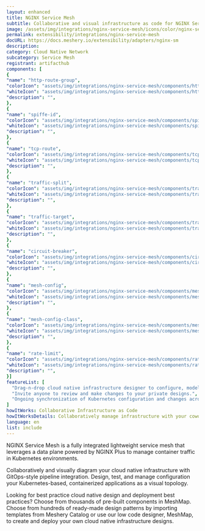 ```yaml
---
layout: enhanced
title: NGINX Service Mesh
subtitle: Collaborative and visual infrastructure as code for NGINX Service Mesh
image: /assets/img/integrations/nginx-service-mesh/icons/color/nginx-service-mesh-color.svg
permalink: extensibility/integrations/nginx-service-mesh
docURL: https://docs.meshery.io/extensibility/adapters/nginx-sm
description: 
category: Cloud Native Network
subcategory: Service Mesh
registrant: artifacthub
components: [
{
"name": "http-route-group",
"colorIcon": "assets/img/integrations/nginx-service-mesh/components/http-route-group/icons/color/http-route-group-color.svg",
"whiteIcon": "assets/img/integrations/nginx-service-mesh/components/http-route-group/icons/white/http-route-group-white.svg",
"description": "",
},
{
"name": "spiffe-id",
"colorIcon": "assets/img/integrations/nginx-service-mesh/components/spiffe-id/icons/color/spiffe-id-color.svg",
"whiteIcon": "assets/img/integrations/nginx-service-mesh/components/spiffe-id/icons/white/spiffe-id-white.svg",
"description": "",
},
{
"name": "tcp-route",
"colorIcon": "assets/img/integrations/nginx-service-mesh/components/tcp-route/icons/color/tcp-route-color.svg",
"whiteIcon": "assets/img/integrations/nginx-service-mesh/components/tcp-route/icons/white/tcp-route-white.svg",
"description": "",
},
{
"name": "traffic-split",
"colorIcon": "assets/img/integrations/nginx-service-mesh/components/traffic-split/icons/color/traffic-split-color.svg",
"whiteIcon": "assets/img/integrations/nginx-service-mesh/components/traffic-split/icons/white/traffic-split-white.svg",
"description": "",
},
{
"name": "traffic-target",
"colorIcon": "assets/img/integrations/nginx-service-mesh/components/traffic-target/icons/color/traffic-target-color.svg",
"whiteIcon": "assets/img/integrations/nginx-service-mesh/components/traffic-target/icons/white/traffic-target-white.svg",
"description": "",
},
{
"name": "circuit-breaker",
"colorIcon": "assets/img/integrations/nginx-service-mesh/components/circuit-breaker/icons/color/circuit-breaker-color.svg",
"whiteIcon": "assets/img/integrations/nginx-service-mesh/components/circuit-breaker/icons/white/circuit-breaker-white.svg",
"description": "",
},
{
"name": "mesh-config",
"colorIcon": "assets/img/integrations/nginx-service-mesh/components/mesh-config/icons/color/mesh-config-color.svg",
"whiteIcon": "assets/img/integrations/nginx-service-mesh/components/mesh-config/icons/white/mesh-config-white.svg",
"description": "",
},
{
"name": "mesh-config-class",
"colorIcon": "assets/img/integrations/nginx-service-mesh/components/mesh-config-class/icons/color/mesh-config-class-color.svg",
"whiteIcon": "assets/img/integrations/nginx-service-mesh/components/mesh-config-class/icons/white/mesh-config-class-white.svg",
"description": "",
},
{
"name": "rate-limit",
"colorIcon": "assets/img/integrations/nginx-service-mesh/components/rate-limit/icons/color/rate-limit-color.svg",
"whiteIcon": "assets/img/integrations/nginx-service-mesh/components/rate-limit/icons/white/rate-limit-white.svg",
"description": "",
}]
featureList: [
  "Drag-n-drop cloud native infrastructure designer to configure, model, and deploy your workloads.",
  "Invite anyone to review and make changes to your private designs.",
  "Ongoing synchronization of Kubernetes configuration and changes across any number of clusters."
]
howItWorks: Collaborative Infrastructure as Code
howItWorksDetails: Collaboratively manage infrastructure with your coworkers synchronously sharing the same designs.
language: en
list: include
---
```

<p>
NGINX Service Mesh is a fully integrated lightweight service mesh that leverages a data plane powered by NGINX Plus to manage container traffic in Kubernetes environments.
</p>
<p>
    Collaboratively and visually diagram your cloud native infrastructure with GitOps-style pipeline integration. Design, test, and manage configuration your Kubernetes-based, containerized applications as a visual topology.
</p>
<p>
    Looking for best practice cloud native design and deployment best practices? Choose from thousands of pre-built components in MeshMap. Choose from hundreds of ready-made design patterns by importing templates from Meshery Catalog or use our low code designer, MeshMap, to create and deploy your own cloud native infrastructure designs.
</p>
